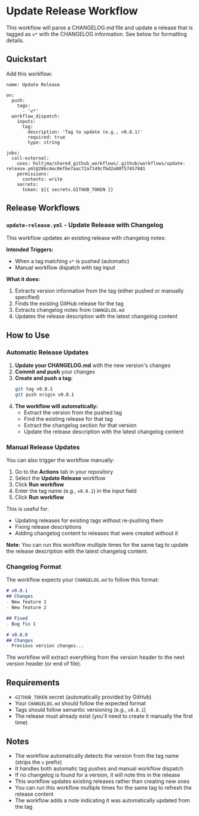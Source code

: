 # Update Release Workflow

This workflow will parse a CHANGELOG.md file and update a release that is tagged as `v*` with the CHANGELOG information.
See below for formatting details.

## Quickstart
Add this workflow:
```
name: Update Release

on:
  push:
    tags:
      - 'v*'
  workflow_dispatch:
    inputs:
      tag:
        description: 'Tag to update (e.g., v0.8.1)'
        required: true
        type: string

jobs:
  call-external:
    uses: holtjma/shared_github_workflows/.github/workflows/update-release.yml@286c4ec0efbe7aac72a7149cfbd2a00f57457881
    permissions:
      contents: write
    secrets:
      token: ${{ secrets.GITHUB_TOKEN }}
```

## Release Workflows
### `update-release.yml` - Update Release with Changelog
This workflow updates an existing release with changelog notes:

**Intended Triggers:** 
- When a tag matching `v*` is pushed (automatic)
- Manual workflow dispatch with tag input

**What it does:**
1. Extracts version information from the tag (either pushed or manually specified)
2. Finds the existing GitHub release for the tag
3. Extracts changelog notes from `CHANGELOG.md`
4. Updates the release description with the latest changelog content

## How to Use
### Automatic Release Updates
1. **Update your CHANGELOG.md** with the new version's changes
2. **Commit and push** your changes
3. **Create and push a tag:**
   ```bash
   git tag v0.8.1
   git push origin v0.8.1
   ```
4. **The workflow will automatically:**
   - Extract the version from the pushed tag
   - Find the existing release for that tag
   - Extract the changelog section for that version
   - Update the release description with the latest changelog content

### Manual Release Updates
You can also trigger the workflow manually:

1. Go to the **Actions** tab in your repository
2. Select the **Update Release** workflow
3. Click **Run workflow**
4. Enter the tag name (e.g., `v0.8.1`) in the input field
5. Click **Run workflow**

This is useful for:
- Updating releases for existing tags without re-pushing them
- Fixing release descriptions
- Adding changelog content to releases that were created without it

**Note:** You can run this workflow multiple times for the same tag to update the release description with the latest changelog content.

### Changelog Format

The workflow expects your `CHANGELOG.md` to follow this format:
```markdown
# v0.8.1
## Changes
- New feature 1
- New feature 2

## Fixed
- Bug fix 1

# v0.8.0
## Changes
- Previous version changes...
```

The workflow will extract everything from the version header to the next version header (or end of file).

## Requirements

- `GITHUB_TOKEN` secret (automatically provided by GitHub)
- Your `CHANGELOG.md` should follow the expected format
- Tags should follow semantic versioning (e.g., `v0.8.1`)
- The release must already exist (you'll need to create it manually the first time)

## Notes

- The workflow automatically detects the version from the tag name (strips the `v` prefix)
- It handles both automatic tag pushes and manual workflow dispatch
- If no changelog is found for a version, it will note this in the release
- This workflow updates existing releases rather than creating new ones
- You can run this workflow multiple times for the same tag to refresh the release content
- The workflow adds a note indicating it was automatically updated from the tag
